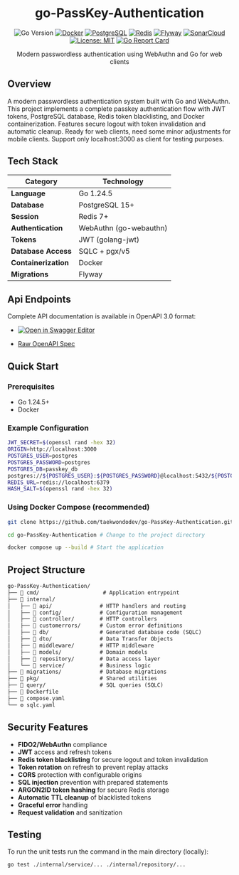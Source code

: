 <div align="center">

# go-PassKey-Authentication

![Go Version](https://img.shields.io/badge/Go-1.24.5-blue.svg)
[![Docker](https://img.shields.io/badge/Docker-2496ED?logo=docker&logoColor=white)](https://www.docker.com/)
[![PostgreSQL](https://img.shields.io/badge/PostgreSQL-4169E1?logo=postgresql&logoColor=white)](https://www.postgresql.org/)
[![Redis](https://img.shields.io/badge/Redis-DC382D?logo=redis&logoColor=white)](https://redis.io/)
[![Flyway](https://img.shields.io/badge/Flyway-CC0200?logo=flyway&logoColor=white)](https://flywaydb.org/)
[![SonarCloud](https://img.shields.io/badge/SonarCloud-F3702A?logo=sonarcloud&logoColor=white)](https://sonarcloud.io/)
[![License: MIT](https://img.shields.io/badge/License-MIT-yellow.svg)](https://opensource.org/licenses/MIT)
[![Go Report Card](https://goreportcard.com/badge/github.com/taekwondodev/go-PassKey-Authentication)](https://goreportcard.com/report/github.com/taekwondodev/go-PassKey-Authentication)

Modern passwordless authentication using WebAuthn and Go for web clients

</div>

## Overview

A modern passwordless authentication system built with Go and WebAuthn. This project implements a complete passkey authentication flow with JWT tokens, PostgreSQL database, Redis token blacklisting, and Docker containerization. Features secure logout with token invalidation and automatic cleanup. Ready for web clients, need some minor adjustments for mobile clients. Support only localhost:3000 as client for testing purposes.

## Tech Stack

| Category             | Technology             |
|----------------------|------------------------|
| **Language**         | Go 1.24.5              |
| **Database**         | PostgreSQL 15+         |
| **Session**          | Redis 7+               |
| **Authentication**   | WebAuthn (go-webauthn) |
| **Tokens**           | JWT (golang-jwt)       |
| **Database Access**  | SQLC + pgx/v5          |
| **Containerization** | Docker                 |
| **Migrations**       | Flyway                 |

## Api Endpoints

Complete API documentation is available in OpenAPI 3.0 format:

- [![Open in Swagger Editor](https://img.shields.io/badge/Swagger-Editor-%23Clojure?style=for-the-badge&logo=swagger)](https://editor.swagger.io/?url=https://raw.githubusercontent.com/taekwondodev/go-PassKey-Authentication/main/internal/api/openapi.yaml)

- [Raw OpenAPI Spec](internal/api/openapi.yaml)

## Quick Start

### Prerequisites

- Go 1.24.5+
- Docker

### Example Configuration

```bash
JWT_SECRET=$(openssl rand -hex 32)
ORIGIN=http://localhost:3000
POSTGRES_USER=postgres
POSTGRES_PASSWORD=postgres
POSTGRES_DB=passkey_db
postgres://${POSTGRES_USER}:${POSTGRES_PASSWORD}@localhost:5432/${POSTGRES_DB}?sslmode=disable
REDIS_URL=redis://localhost:6379
HASH_SALT=$(openssl rand -hex 32)
```

### Using Docker Compose (recommended)

```bash
git clone https://github.com/taekwondodev/go-PassKey-Authentication.git # Clone the repository

cd go-PassKey-Authentication # Change to the project directory

docker compose up --build # Start the application
```

## Project Structure

```txt
go-PassKey-Authentication/
├── 📁 cmd/                    # Application entrypoint
├── 📁 internal/
│   ├── 📁 api/               # HTTP handlers and routing
│   ├── 📁 config/            # Configuration management
│   ├── 📁 controller/        # HTTP controllers
│   ├── 📁 customerrors/      # Custom error definitions
│   ├── 📁 db/                # Generated database code (SQLC)
│   ├── 📁 dto/               # Data Transfer Objects
│   ├── 📁 middleware/        # HTTP middleware
│   ├── 📁 models/            # Domain models
│   ├── 📁 repository/        # Data access layer
│   └── 📁 service/           # Business logic
├── 📁 migrations/            # Database migrations
├── 📁 pkg/                   # Shared utilities
├── 📁 query/                 # SQL queries (SQLC)
├── 🐳 Dockerfile
├── 🐳 compose.yaml
└── ⚙️ sqlc.yaml
```

## Security Features

- **FIDO2/WebAuthn** compliance
- **JWT** access and refresh tokens
- **Redis token blacklisting** for secure logout and token invalidation
- **Token rotation** on refresh to prevent replay attacks
- **CORS** protection with configurable origins
- **SQL injection** prevention with prepared statements
- **ARGON2ID token hashing** for secure Redis storage
- **Automatic TTL cleanup** of blacklisted tokens
- **Graceful error** handling
- **Request validation** and sanitization

## Testing

To run the unit tests run the command in the main directory (locally):

```bash
go test ./internal/service/... ./internal/repository/...
```

